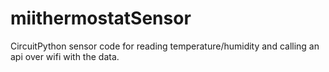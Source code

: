 # miithermostatSensor
CircuitPython sensor code for reading temperature/humidity and calling an api over wifi with the data.
